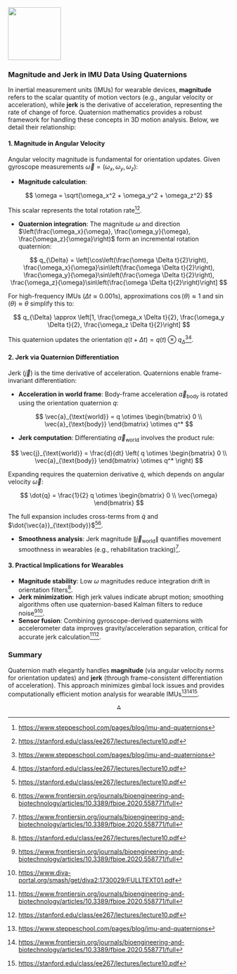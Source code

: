 <img src="https://r2cdn.perplexity.ai/pplx-full-logo-primary-dark%402x.png" class="logo" width="120"/>

### Magnitude and Jerk in IMU Data Using Quaternions

In inertial measurement units (IMUs) for wearable devices, **magnitude** refers to the scalar quantity of motion vectors (e.g., angular velocity or acceleration), while **jerk** is the derivative of acceleration, representing the rate of change of force. Quaternion mathematics provides a robust framework for handling these concepts in 3D motion analysis. Below, we detail their relationship:

#### **1. Magnitude in Angular Velocity**

Angular velocity magnitude is fundamental for orientation updates. Given gyroscope measurements $\vec{\omega} = (\omega_x, \omega_y, \omega_z)$:

- **Magnitude calculation**:

$$
\omega = \sqrt{\omega_x^2 + \omega_y^2 + \omega_z^2}
$$

This scalar represents the total rotation rate[^1][^2].
- **Quaternion integration**:
The magnitude $\omega$ and direction $\left(\frac{\omega_x}{\omega}, \frac{\omega_y}{\omega}, \frac{\omega_z}{\omega}\right)$ form an incremental rotation quaternion:

$$
q_{\Delta} = \left[\cos\left(\frac{\omega \Delta t}{2}\right), \frac{\omega_x}{\omega}\sin\left(\frac{\omega \Delta t}{2}\right), \frac{\omega_y}{\omega}\sin\left(\frac{\omega \Delta t}{2}\right), \frac{\omega_z}{\omega}\sin\left(\frac{\omega \Delta t}{2}\right)\right]
$$

For high-frequency IMUs ($\Delta t \approx 0.001$s), approximations $\cos(\theta) \approx 1$ and $\sin(\theta) \approx \theta$ simplify this to:

$$
q_{\Delta} \approx \left[1, \frac{\omega_x \Delta t}{2}, \frac{\omega_y \Delta t}{2}, \frac{\omega_z \Delta t}{2}\right]
$$

This quaternion updates the orientation $q(t + \Delta t) = q(t) \otimes q_{\Delta}$[^1][^2].


#### **2. Jerk via Quaternion Differentiation**

Jerk ($\vec{j}$) is the time derivative of acceleration. Quaternions enable frame-invariant differentiation:

- **Acceleration in world frame**:
Body-frame acceleration $\vec{a}_{\text{body}}$ is rotated using the orientation quaternion $q$:

$$
\vec{a}_{\text{world}} = q \otimes \begin{bmatrix} 0 \\ \vec{a}_{\text{body}} \end{bmatrix} \otimes q^*
$$
- **Jerk computation**:
Differentiating $\vec{a}_{\text{world}}$ involves the product rule:

$$
\vec{j}_{\text{world}} = \frac{d}{dt} \left( q \otimes \begin{bmatrix} 0 \\ \vec{a}_{\text{body}} \end{bmatrix} \otimes q^* \right)
$$

Expanding requires the quaternion derivative $\dot{q}$, which depends on angular velocity $\vec{\omega}$:

$$
\dot{q} = \frac{1}{2} q \otimes \begin{bmatrix} 0 \\ \vec{\omega} \end{bmatrix}
$$

The full expansion includes cross-terms from $\dot{q}$ and $\dot{\vec{a}}_{\text{body}}$[^2][^3].
- **Smoothness analysis**:
Jerk magnitude $\|\vec{j}_{\text{world}}\|$ quantifies movement smoothness in wearables (e.g., rehabilitation tracking)[^3].


#### **3. Practical Implications for Wearables**

- **Magnitude stability**:
Low $\omega$ magnitudes reduce integration drift in orientation filters[^2].
- **Jerk minimization**:
High jerk values indicate abrupt motion; smoothing algorithms often use quaternion-based Kalman filters to reduce noise[^3][^4].
- **Sensor fusion**:
Combining gyroscope-derived quaternions with accelerometer data improves gravity/acceleration separation, critical for accurate jerk calculation[^3][^2].


### Summary

Quaternion math elegantly handles **magnitude** (via angular velocity norms for orientation updates) and **jerk** (through frame-consistent differentiation of acceleration). This approach minimizes gimbal lock issues and provides computationally efficient motion analysis for wearable IMUs[^1][^3][^2].

<div style="text-align: center">⁂</div>

[^1]: https://www.steppeschool.com/pages/blog/imu-and-quaternions

[^2]: https://stanford.edu/class/ee267/lectures/lecture10.pdf

[^3]: https://www.frontiersin.org/journals/bioengineering-and-biotechnology/articles/10.3389/fbioe.2020.558771/full

[^4]: https://www.diva-portal.org/smash/get/diva2:1730029/FULLTEXT01.pdf

[^5]: https://www.eti.uni-siegen.de/ubicomp/papers/ubi_percomws21c.pdf

[^6]: https://stackoverflow.com/questions/58635480/accurately-converting-imu-angular-velocities-into-a-quaternion/58635716

[^7]: https://www.cs.virginia.edu/~stankovic/psfiles/Quaternion.pdf

[^8]: https://www.mdpi.com/1424-8220/16/5/605

[^9]: http://archive.sciendo.com/IPC/ipc.2016.21.issue-2/ipc-2016-0007/ipc-2016-0007.pdf

[^10]: https://www.mdpi.com/2076-3417/15/11/5931

[^11]: https://pmc.ncbi.nlm.nih.gov/articles/PMC7841375/

[^12]: https://journals.plos.org/plosone/article?id=10.1371%2Fjournal.pone.0214008

[^13]: https://qsense-motion.com/quaternion-orientation-imu-sensor-fusion/

[^14]: https://en.wikipedia.org/wiki/Inertial_measurement_unit

[^15]: https://ahrs.readthedocs.io/en/latest/filters/aqua.html

[^16]: https://ubi29.informatik.uni-siegen.de/usi/pdf/ubi_percomws21c.pdf

[^17]: https://ijres.iaescore.com/index.php/IJRES/article/viewFile/21226/pdf

[^18]: https://www.mdpi.com/1424-8220/24/6/1935

[^19]: https://www.tandfonline.com/doi/full/10.1080/15459624.2022.2100407

[^20]: https://www.sciencedirect.com/science/article/pii/S246878122300111X

[^21]: https://discussions.unity.com/t/imu-sensor-and-quaternion/190038

[^22]: https://ore.exeter.ac.uk/repository/bitstream/10871/134185/1/PatelM.pdf

[^23]: https://www.mdpi.com/2076-3417/10/1/234

[^24]: https://www.ncbi.nlm.nih.gov/pmc/articles/PMC6237710/

[^25]: https://math.stackexchange.com/questions/4948681/compensating-acceleration-vectors-from-imu-orientation

[^26]: https://stackoverflow.com/questions/71438096/initializing-quaternions-from-a-9dof-imu-with-semi-correct-values

